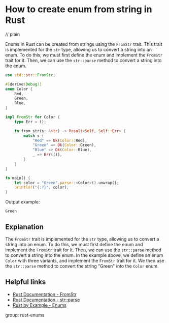 # How to create enum from string in Rust
// plain

Enums in Rust can be created from strings using the `FromStr` trait. This trait is implemented for the `str` type, allowing us to convert a string into an enum. To do this, we must first define the enum and implement the `FromStr` trait for it. Then, we can use the `str::parse` method to convert a string into the enum.
```rust
use std::str::FromStr;

#[derive(Debug)]
enum Color {
    Red,
    Green,
    Blue,
}

impl FromStr for Color {
    type Err = ();

    fn from_str(s: &str) -> Result<Self, Self::Err> {
        match s {
            "Red" => Ok(Color::Red),
            "Green" => Ok(Color::Green),
            "Blue" => Ok(Color::Blue),
            _ => Err(()),
        }
    }
}

fn main() {
    let color = "Green".parse::<Color>().unwrap();
    println!("{:?}", color);
}
```

Output example:
```
Green
```

## Explanation
 The `FromStr` trait is implemented for the `str` type, allowing us to convert a string into an enum. To do this, we must first define the enum and implement the `FromStr` trait for it. Then, we can use the `str::parse` method to convert a string into the enum. In the example above, we define an enum `Color` with three variants, and implement the `FromStr` trait for it. We then use the `str::parse` method to convert the string "Green" into the `Color` enum.

## Helpful links
- [Rust Documentation - FromStr](https://doc.rust-lang.org/std/str/trait.FromStr.html)
- [Rust Documentation - str::parse](https://doc.rust-lang.org/std/str/fn.parse.html)
- [Rust by Example - Enums](https://doc.rust-lang.org/rust-by-example/custom_types/enum.html)

group: rust-enums